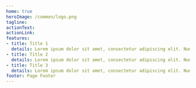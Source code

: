 ```yaml
---
home: true
heroImage: /common/logo.png
tagline: 
actionText: 
actionLink: 
features:
- title: Title 1
  details: Lorem ipsum dolor sit amet, consectetur adipiscing elit. Nunc ullamcorper consectetur diam, sit amet efficitur risus congue ut. Nulla volutpat id eros ut vehicula.   
- title: Title 2
  details: Lorem ipsum dolor sit amet, consectetur adipiscing elit. Nunc ullamcorper consectetur diam, sit amet efficitur risus congue ut. Nulla volutpat id eros ut vehicula. 
- title: Title 3
  details: Lorem ipsum dolor sit amet, consectetur adipiscing elit. Nunc ullamcorper consectetur diam, sit amet efficitur risus congue ut. Nulla volutpat id eros ut vehicula. 
footer: Page Footer
---
```

